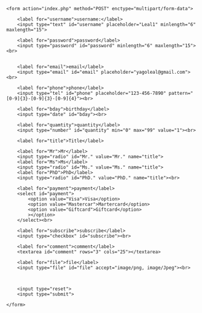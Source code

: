 <!DOCTYPE html>
<html lang="en">
<head>
    <meta charset="UTF-8">
    <meta http-equiv="X-UA-Compatible" content="'IE=edge">
    <meta name="viewport" content="width=device-width, initial-scale=1.0">
    <title>Document</title>
</head>
<body>

    <form action="index.php" method="POST" enctype="multipart/form-data">

        <label for="username">username:</label>
        <input type="text" id="username" placeholder="Leal1" minlength="6" maxlength="15"> 

        <label for="password">password</label>
        <input type="password" id="password" minlength="6" maxlength="15"><br>
        
        
        <label for="email">email</label>
        <input type="email" id="email" placeholder="yagoleal@gmail.com"><br>

        <label for="phone">phone</label>
        <input type="tel" id="phone" placeholder="123-456-7890" pattern="[0-9]{3}-[0-9]{3}-[0-9]{4}"><br>
        
        <label for="bday">birthday</label>
        <input type="date" id="bday"><br>

        <label for="quamtity">quantity</label>
        <input type="number" id="quantity" min="0" max="99" value="1"><br>

        <label for="title">Title</label>

        <label for="Mr">Mr</label>
        <input type="radio" id="Mr." value="Mr." name="title">
        <label for="Ms">Ms</label>
        <input type="radio" id="Ms." value="Ms." name="title">
        <label for="PhD">PhD</label>
        <input type="radio" id="PhD." value="PhD." name="title"><br>

        <label for="payment">payment</label>
        <select id="payment">
            <option value="Visa">Visa</option>
            <option value="Mastercar">Martercard</option>
            <option value="Giftcard">Giftcard</option>
            ></option>
        </select><br>

        <label for="subscribe">subscribe</label>
        <input type="checkbox" id="subscribe"><br>

        <label for="comment">comment</label>
        <textarea id="comment" rows="3" cols="25"></textarea>

        <label for="file">file</label>
        <input type="file" id="file" accept="image/png, image/Jpeg"><br>

        

        <input type="reset">
        <input type="submit">

    </form>
    
</body>
</html>
